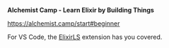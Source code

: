 **Alchemist Camp - Learn Elixir by Building Things**

https://alchemist.camp/start#beginner

For VS Code, the [ElixirLS](https://marketplace.visualstudio.com/items?itemName=JakeBecker.elixir-ls) extension has you covered.

